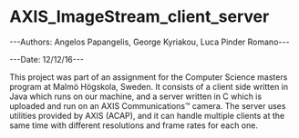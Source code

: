 # AXIS_ImageStream_client_server

---Authors: Angelos Papangelis, George Kyriakou, Luca Pinder Romano---

---Date: 12/12/16---


This project was part of an assignment for the Computer Science masters program at Malmö Högskola, Sweden. 
It consists of a client side written in Java which runs on our machine, and a server written in C which is uploaded and run on an AXIS Communications™ camera.
The server uses utilities provided by AXIS (ACAP), and it can handle multiple clients at the same time with different resolutions and frame rates for each one. 
